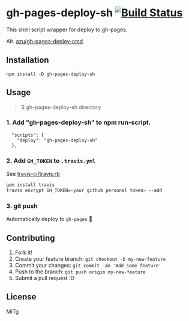 # gh-pages-deploy-sh [![Build Status](https://travis-ci.org/azu/gh-pages-deploy-sh.svg?branch=master)](https://travis-ci.org/azu/gh-pages-deploy-sh)

This shell script wrapper for deploy to gh-pages.

Alt. [azu/gh-pages-deploy-cmd](https://github.com/azu/gh-pages-deploy-cmd "azu/gh-pages-deploy-cmd")

## Installation

    npm install -D gh-pages-deploy-sh

## Usage

> $ gh-pages-deploy-sh directory

### 1. Add "gh-pages-deploy-sh" to npm run-script.

```
  "scripts": {
    "deploy": "gh-pages-deploy-sh"
  },
```

### 2. Add `GH_TOKEN` to `.travis.yml`

See [travis-ci/travis.rb](https://github.com/travis-ci/travis.rb "travis-ci/travis.rb")

```sh
gem install travis
travis encrypt GH_TOKEN=<your github personal token> --add
```

### 3. git push

Automatically deploy to `gh-pages` :tada:

## Contributing

1. Fork it!
2. Create your feature branch: `git checkout -b my-new-feature`
3. Commit your changes: `git commit -am 'Add some feature'`
4. Push to the branch: `git push origin my-new-feature`
5. Submit a pull request :D

## License

MITg
